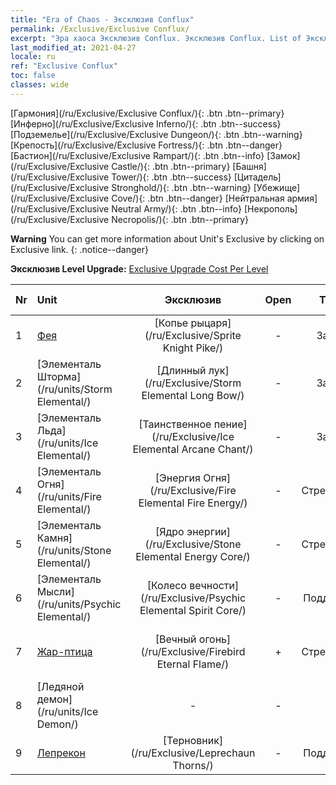 ```yaml
---
title: "Era of Chaos - Эксклюзив Conflux"
permalink: /Exclusive/Exclusive Conflux/
excerpt: "Эра хаоса Эксклюзив Conflux. Эксклюзив Conflux. List of Эксклюзив Conflux in Era of Chaos"
last_modified_at: 2021-04-27
locale: ru
ref: "Exclusive Conflux"
toc: false
classes: wide
---
```

 [Гармония](/ru/Exclusive/Exclusive Conflux/){: .btn .btn--primary} [Инферно](/ru/Exclusive/Exclusive Inferno/){: .btn .btn--success} [Подземелье](/ru/Exclusive/Exclusive Dungeon/){: .btn .btn--warning} [Крепость](/ru/Exclusive/Exclusive Fortress/){: .btn .btn--danger} [Бастион](/ru/Exclusive/Exclusive Rampart/){: .btn .btn--info} [Замок](/ru/Exclusive/Exclusive Castle/){: .btn .btn--primary} [Башня](/ru/Exclusive/Exclusive Tower/){: .btn .btn--success} [Цитадель](/ru/Exclusive/Exclusive Stronghold/){: .btn .btn--warning} [Убежище](/ru/Exclusive/Exclusive Cove/){: .btn .btn--danger} [Нейтральная армия](/ru/Exclusive/Exclusive Neutral Army/){: .btn .btn--info} [Некрополь](/ru/Exclusive/Exclusive Necropolis/){: .btn .btn--primary} 

**Warning** You can get more information about Unit's Exclusive by clicking on Exclusive link. 
{: .notice--danger}

 **Эксклюзив Level Upgrade:** [Exclusive Upgrade Cost Per Level](/Exclusive/ExclusiveUpgradeCostPerLevel/)

  | Nr |         Unit        | Эксклюзив | Open  |    Type   |  Item to Rank UP      |  Облик   |
  |:---|:--------------------|:-------------:|:-----:|:---------:|:---------------------:|:-------:|
  | 1  | [Фея](/ru/units/Sprite/) | [Копье рыцаря](/ru/Exclusive/Sprite Knight Pike/) | - | Заряд | [Жетон Копья рыцаря](/ItemsRU/con_916/) | - |
  | 2  | [Элементаль Шторма](/ru/units/Storm Elemental/) | [Длинный лук](/ru/Exclusive/Storm Elemental Long Bow/) | - | Заряд | [Жетон длинного лука](/ItemsRU/con_914/) | - |
  | 3  | [Элементаль Льда](/ru/units/Ice Elemental/) | [Таинственное пение](/ru/Exclusive/Ice Elemental Arcane Chant/) | - | Заряд | [Жетон таинственного пения](/ItemsRU/con_915/) | - |
  | 4  | [Элементаль Огня](/ru/units/Fire Elemental/) | [Энергия Огня](/ru/Exclusive/Fire Elemental Fire Energy/) | - | Стрелковый | [Жетон энергии Огня](/ItemsRU/con_998/) | [Особый облик: Энергия Огня](/ItemsRU/con_666/) |
  | 5  | [Элементаль Камня](/ru/units/Stone Elemental/) | [Ядро энергии](/ru/Exclusive/Stone Elemental Energy Core/) | - | Стрелковый | [Жетон ядра энергии](/ItemsRU/con_999/) | [Особый облик: Ядро энергии](/ItemsRU/con_667/) |
  | 6  | [Элементаль Мысли](/ru/units/Psychic Elemental/) | [Колесо вечности](/ru/Exclusive/Psychic Elemental Spirit Core/) | - | Поддержка | [Жетон Колеса вечности](/ItemsRU/con_1000/) | [Особый облик: Колесо вечности](/ItemsRU/con_668/) |
  | 7  | [Жар-птица](/ru/units/Firebird/) | [Вечный огонь](/ru/Exclusive/Firebird Eternal Flame/) | + | Стрелковый | [Жетон вечного пламени](/ItemsRU/con_1001/) | [Особый облик: Вечное пламя](/ItemsRU/con_669/) |
  | 8  | [Ледяной демон](/ru/units/Ice Demon/) | - | - | - | none | none |
  | 9  | [Лепрекон](/ru/units/Leprechaun/) | [Терновник](/ru/Exclusive/Leprechaun Thorns/) | - | Поддержка | - | - |
